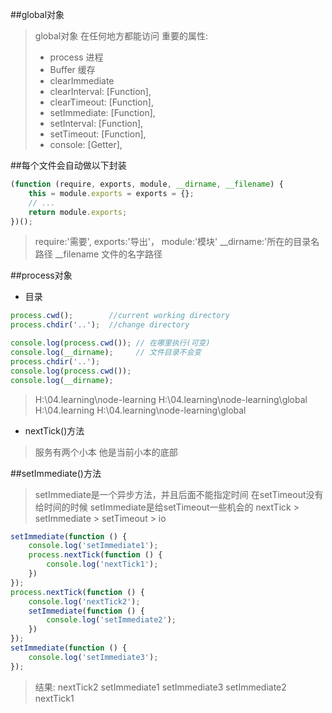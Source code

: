 ##global对象
> global对象  在任何地方都能访问
> 重要的属性:
> * process 进程
> * Buffer 缓存
> * clearImmediate
> * clearInterval: [Function],
> * clearTimeout: [Function],
> * setImmediate: [Function],
> * setInterval: [Function],
> * setTimeout: [Function],
> * console: [Getter],

##每个文件会自动做以下封装
```js
(function (require, exports, module, __dirname, __filename) {
    this = module.exports = exports = {};
    // ...
    return module.exports;
})();
```
> require:'需要',
> exports:'导出'，
> module:'模块'
> __dirname:'所在的目录名路径 
> __filename 文件的名字路径 

##process对象
* 目录
```js
process.cwd();        //current working directory
process.chdir('..');  //change directory
```
```js
console.log(process.cwd()); // 在哪里执行(可变)
console.log(__dirname);     // 文件目录不会变
process.chdir('..');
console.log(process.cwd());
console.log(__dirname);
```

> H:\04.learning\node-learning
> H:\04.learning\node-learning\global
> H:\04.learning
> H:\04.learning\node-learning\global

* nextTick()方法
> 服务有两个小本 他是当前小本的底部

##setImmediate()方法
> setImmediate是一个异步方法，并且后面不能指定时间
> 在setTimeout没有给时间的时候 setImmediate是给setTimeout一些机会的
> nextTick > setImmediate > setTimeout > io

```js
setImmediate(function () {
    console.log('setImmediate1');
    process.nextTick(function () {
        console.log('nextTick1');
    })
});
process.nextTick(function () {
    console.log('nextTick2');
    setImmediate(function () {
        console.log('setImmediate2');
    })
});
setImmediate(function () {
    console.log('setImmediate3');
});
```
> 结果:
> nextTick2
> setImmediate1
> setImmediate3
> setImmediate2
> nextTick1